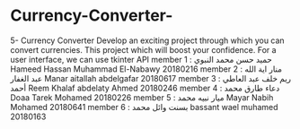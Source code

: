# Currency-Converter-
5- Currency Converter Develop an exciting project through which you can convert currencies. This project which will boost your confidence. For a user interface, we can use tkinter API
member 1 : حميد حسن محمد النبوي
Hameed Hassan Muhammad El-Nabawy
20180216 
member 2 : منار اية الله عبد الغفار
Manar aitallah abdelgafar
20180617
member 3 : ريم خلف عبد العاطي أحمد
Reem Khalaf abdelaty Ahmed
20180246
member 4 : دعاء طارق محمد
Doaa Tarek Mohamed
20180226
member 5 : ميار نبيه محمد
Mayar Nabih Mohamed
20180641
member 6 : بسنت وائل محمد
bassant wael muhamed
20180163
